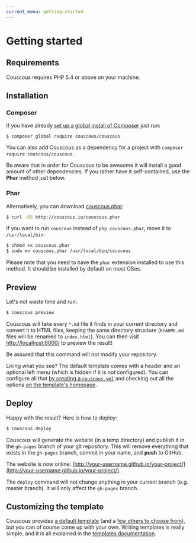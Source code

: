 ```yaml
---
current_menu: getting-started
---
```

# Getting started

## Requirements

Couscous requires PHP 5.4 or above on your machine.

## Installation

### Composer

If you have already [set up a global install of Composer](http://akrabat.com/php/global-installation-of-php-tools-with-composer/) just run:

```
$ composer global require couscous/couscous
```

You can also add Couscous as a dependency for a project with `composer require couscous/couscous`.

Be aware that in order for Couscous to be awesome it will install a good amount of other dependencies.
If you rather have it self-contained, use the **Phar** method just below.

### Phar

Alternatively, you can download [couscous.phar](http://couscous.io/couscous.phar):

```bash
$ curl -OS http://couscous.io/couscous.phar
```

If you want to run `couscous` instead of `php couscous.phar`, move it to `/usr/local/bin`:

```bash
$ chmod +x couscous.phar
$ sudo mv couscous.phar /usr/local/bin/couscous
```

Please note that you need to have the `phar` extension installed to use this method. It should be installed by default on most OSes.

## Preview

Let's not waste time and run:

```bash
$ couscous preview
```

Couscous will take every `*.md` file it finds in your current directory and convert it to HTML files, keeping the same directory structure (`README.md` files will be renamed to `index.html`). You can then visit [http://localhost:8000/](http://localhost:8000/) to preview the result!

Be assured that this command will not modify your repository.

Liking what you see? The default template comes with a header and an optional left menu (which is hidden if it is not configured). You can configure all that [by creating a `couscous.yml`](configuration.md) and checking out all the options [on the template's homepage](https://github.com/CouscousPHP/Template-Light).

## Deploy

Happy with the result? Here is how to deploy:

```bash
$ couscous deploy
```

Couscous will generate the website (in a temp directory) and publish it in the `gh-pages` branch of your git repository. This will remove everything that exists in the `gh-pages` branch, commit in your name, and **push** to GitHub.

The website is now online: [http://your-username.github.io/your-project/](http://your-username.github.io/your-project/).

The `deploy` command will not change anything in your current branch (e.g. master branch). It will only affect the `gh-pages` branch.

## Customizing the template

Couscous provides [a default template](https://github.com/CouscousPHP/Template-Light) (and a [few others to choose from](http://couscous.io/templates.html)), but you can of course come up with your own. Writing templates is really simple, and it is all explained in the [templates documentation](templates.md).
